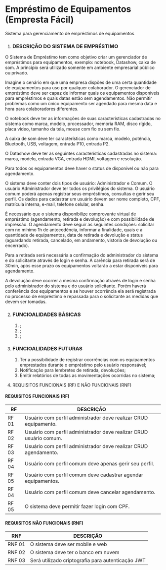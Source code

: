 # Empréstimo de Equipamentos (Empresta Fácil)
Sistema para gerenciamento de empréstimos de equipamentos

1.	### DESCRIÇÃO DO SISTEMA DE EMPRÉSTIMO

O Sistema de Empréstimo tem como objetivo criar um gerenciador de empréstimos para equipamentos, exemplo: notebook, Datashow, caixa de som. A princípio será utilizado somente em ambiente empresarial público ou privado.

Imagine o cenário em que uma empresa dispões de uma certa quantidade de equipamentos para uso por qualquer colaborador. O gerenciador de empréstimo deve ser capaz de informar quais os equipamentos disponíveis para empréstimos e quais datas estão sem agendamentos. Não permitir problemas como um único equipamento ser agendado para mesma data e hora para colaboradores diferentes.
 
O notebook deve ter as informações de suas características cadastradas no sistema como marca, modelo, processador, memória RAM, disco rígido, placa vídeo, tamanho da tela, mouse com fio ou sem fio.

A caixa de som deve ter características como marca, modelo, potência, Bluetooth, USB, voltagem, entrada P10, entrada P2.

O Datashow deve ter as seguintes características cadastradas no sistema: marca, modelo, entrada VGA, entrada HDMI, voltagem e resolução.

Para todos os equipamentos deve haver o status de disponível ou não para agendamento.

O sistema deve conter dois tipos de usuário: Administrador e Comum. O usuário Administrador deve ter todos os privilégios do sistema. O usuário comum poderá apenas registrar seus empréstimos, consultas e gerir seu perfil. Os dados para cadastrar um usuário devem ser nome completo, CPF, matrícula interna, e-mail, telefone celular, senha.

É necessário que o sistema disponibilize comprovante virtual de empréstimo (agendamento, retirada e devolução) e com possibilidade de impressão. 
O agendamento deve seguir as seguintes condições: solicitar com no mínimo 1h de antecedência, informar a finalidade, quais e a quantidade de equipamentos, data de retirada e devolução e status (aguardando retirada, cancelado, em andamento, vistoria de devolução ou encerrado).

Para a retirada será necessária a confirmação do administrador do sistema e do solicitante através de login e senha. A carência para retirada será de 30min, após esse prazo os equipamentos voltarão a estar disponíveis para agendamento.

A devolução deve ocorrer a mesma confirmação através de login e senha pelo administrador do sistema e do usuário solicitante. Porém haverá conferência dos equipamentos e se houver ocorrência ela será registrada no processo de empréstimo e repassada para o solicitante as medidas que devem ser tomadas.

2.	### FUNCIOALIDADES BÁSICAS
    1.	;
    2.	;
    3.	;

3.	### FUNCIOALIDADES FUTURAS
    1.	Ter a possibilidade de registrar ocorrências com os equipamentos emprestados durante o empréstimo pelo usuário responsável;
    2.	Notificação para lembretes de retirada, devoluções;
    3.	Emitir relatórios de todas as movimentações ocorridas no sistema;


4.	REQUISITOS FUNCIONAIS (RF) E NÃO FUNCIONAIS (RNF)

#### REQUISITOS FUNCIONAIS (RF)

RF | DESCRIÇÃO
---|--- 
RF 01 |	Usuário com perfil administrador deve realizar CRUD equipamento.
RF 02 |	Usuário com perfil administrador deve realizar CRUD usuário comum.
RF 03 |	Usuário com perfil administrador deve realizar CRUD agendamento.
RF 04 |	Usuário com perfil comum deve apenas gerir seu perfil.
RF 05 |	Usuário com perfil comum deve cadastrar agendar equipamentos.
RF 04 |	Usuário com perfil comum deve cancelar agendamento.
RF 05 |	O sistema deve permitir fazer login com CPF.

#### REQUISITOS NÃO FUNCIONAIS (RNF) 

RNF | DESCRIÇÃO
---|---
RNF 01 | O sistema deve ser mobile e web
RNF 02 | O sistema deve ter o banco em nuvem
RNF 03 | Será utilizado criptografia para autenticação JWT
 
 

